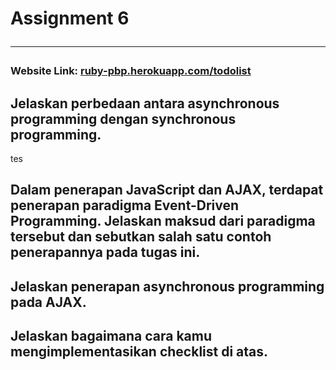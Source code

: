 # Assignment 6 <hr>

### Website Link: [ruby-pbp.herokuapp.com/todolist](https://ruby-pbp.herokuapp.com/todolist)

## Jelaskan perbedaan antara asynchronous programming dengan synchronous programming.

tes

## Dalam penerapan JavaScript dan AJAX, terdapat penerapan paradigma Event-Driven Programming. Jelaskan maksud dari paradigma tersebut dan sebutkan salah satu contoh penerapannya pada tugas ini.

## Jelaskan penerapan asynchronous programming pada AJAX.

## Jelaskan bagaimana cara kamu mengimplementasikan checklist di atas.
